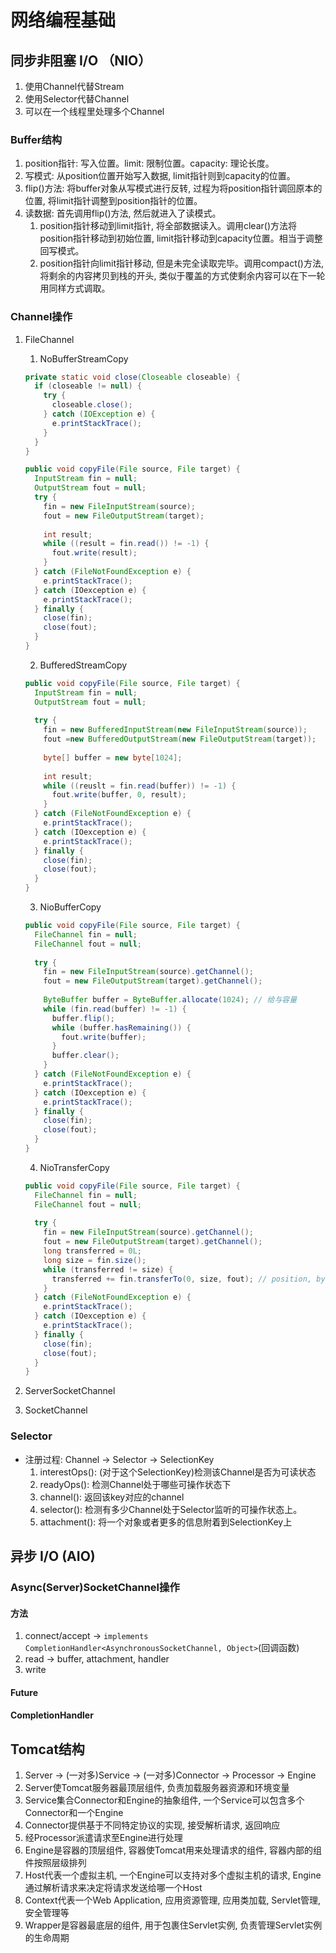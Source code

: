 # 网络编程基础

## 同步非阻塞 I/O （NIO）

1. 使用Channel代替Stream
2. 使用Selector代替Channel
3. 可以在一个线程里处理多个Channel

### Buffer结构

1.  position指针: 写入位置。limit: 限制位置。capacity: 理论长度。
2. 写模式: 从position位置开始写入数据, limit指针则到capacity的位置。
3. flip()方法: 将buffer对象从写模式进行反转, 过程为将position指针调回原本的位置, 将limit指针调整到position指针的位置。
4. 读数据: 首先调用flip()方法, 然后就进入了读模式。
   1. position指针移动到limit指针, 将全部数据读入。调用clear()方法将position指针移动到初始位置, limit指针移动到capacity位置。相当于调整回写模式。
   2. position指针向limit指针移动, 但是未完全读取完毕。调用compact()方法, 将剩余的内容拷贝到栈的开头, 类似于覆盖的方式使剩余内容可以在下一轮用同样方式调取。

### Channel操作

1. FileChannel

   1. NoBufferStreamCopy

   ```java
   private static void close(Closeable closeable) {
     if (closeable != null) {
       try {
         closeable.close();
       } catch (IOException e) {
         e.printStackTrace();
       }
     }
   }
   
   public void copyFile(File source, File target) {
     InputStream fin = null;
     OutputStream fout = null;
     try {
       fin = new FileInputStream(source);
       fout = new FileOutputStream(target);
       
       int result;
       while ((result = fin.read()) != -1) {
         fout.write(result);
       }
     } catch (FileNotFoundException e) {
       e.printStackTrace();
     } catch (IOexception e) {
       e.printStackTrace();
     } finally {
       close(fin);
       close(fout);
     }
   }
   ```

   2. BufferedStreamCopy

   ```java
   public void copyFile(File source, File target) {
     InputStream fin = null;
     OutputStream fout = null;
     
     try {
       fin = new BufferedInputStream(new FileInputStream(source));
       fout =new BufferedOutputStream(new FileOutputStream(target));
       
       byte[] buffer = new byte[1024];
       
       int result;
       while ((reuslt = fin.read(buffer)) != -1) {
         fout.write(buffer, 0, result);
       }
     } catch (FileNotFoundException e) {
       e.printStackTrace();
     } catch (IOexception e) {
       e.printStackTrace();
     } finally {
       close(fin);
       close(fout);
     }
   }
   ```

   3. NioBufferCopy

   ```java
   public void copyFile(File source, File target) {
     FileChannel fin = null;
     FileChannel fout = null;
     
     try {
       fin = new FileInputStream(source).getChannel();
       fout = new FileOutputStream(target).getChannel();
       
       ByteBuffer buffer = ByteBuffer.allocate(1024); // 给与容量
       while (fin.read(buffer) != -1) {
         buffer.flip();
         while (buffer.hasRemaining()) {
           fout.write(buffer);
         }
         buffer.clear();
       }
     } catch (FileNotFoundException e) {
       e.printStackTrace();
     } catch (IOexception e) {
       e.printStackTrace();
     } finally {
       close(fin);
       close(fout);
     }
   }
   ```

   4. NioTransferCopy

   ```java
   public void copyFile(File source, File target) {
     FileChannel fin = null;
     FileChannel fout = null;
     
     try {
       fin = new FileInputStream(source).getChannel();
       fout = new FileOutputStream(target).getChannel();
       long transferred = 0L;
       long size = fin.size();
       while (transferred != size) {
         transferred += fin.transferTo(0, size, fout); // position, byte size, out channel
       }
     } catch (FileNotFoundException e) {
       e.printStackTrace();
     } catch (IOexception e) {
       e.printStackTrace();
     } finally {
       close(fin);
       close(fout);
     }
   }
   ```

2. ServerSocketChannel

3. SocketChannel

### Selector

- 注册过程: Channel -> Selector -> SelectionKey
  1. interestOps(): (对于这个SelectionKey)检测该Channel是否为可读状态
  2. readyOps(): 检测Channel处于哪些可操作状态下
  3. channel(): 返回该key对应的channel
  4. selector(): 检测有多少Channel处于Selector监听的可操作状态上。
  5. attachment(): 将一个对象或者更多的信息附着到SelectionKey上

## 异步 I/O (AIO)

### Async(Server)SocketChannel操作

#### 方法

1. connect/accept -> `implements CompletionHandler<AsynchronousSocketChannel, Object>`(回调函数)
2. read -> buffer, attachment, handler
3. write

#### Future

#### CompletionHandler

## Tomcat结构

1. Server -> (一对多)Service -> (一对多)Connector ->  Processor ->  Engine
2. Server使Tomcat服务器最顶层组件, 负责加载服务器资源和环境变量
3. Service集合Connector和Engine的抽象组件, 一个Service可以包含多个Connector和一个Engine
4. Connector提供基于不同特定协议的实现, 接受解析请求, 返回响应
5. 经Processor派遣请求至Engine进行处理
6. Engine是容器的顶层组件, 容器使Tomcat用来处理请求的组件, 容器内部的组件按照层级排列
7. Host代表一个虚拟主机, 一个Engine可以支持对多个虚拟主机的请求, Engine通过解析请求来决定将请求发送给哪一个Host
8. Context代表一个Web Application, 应用资源管理, 应用类加载, Servlet管理, 安全管理等
9. Wrapper是容器最底层的组件, 用于包裹住Servlet实例, 负责管理Servlet实例的生命周期





